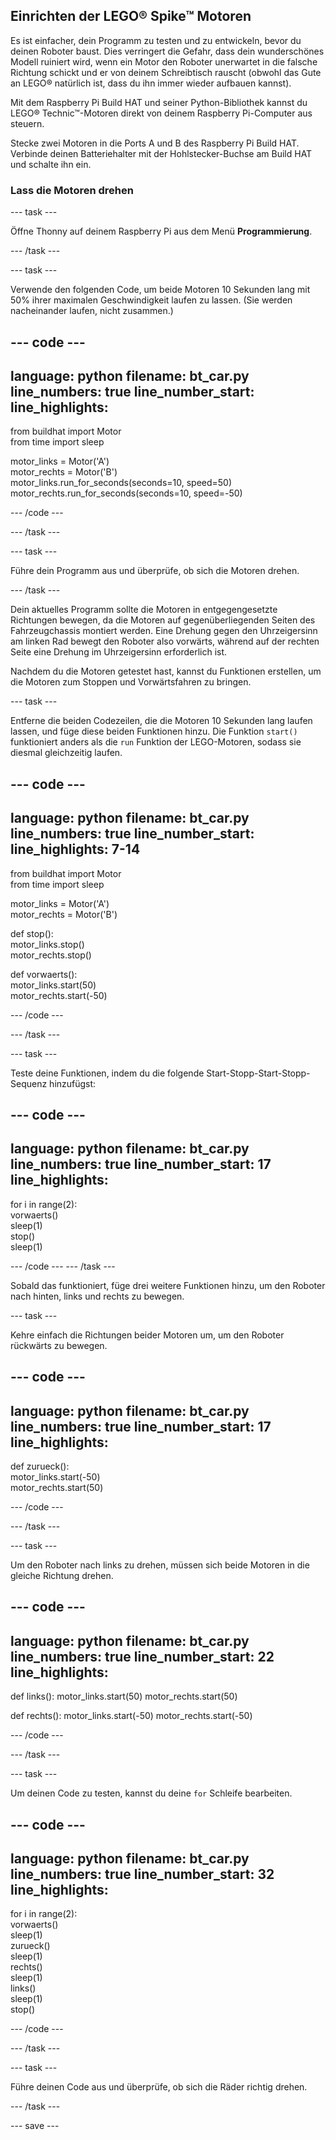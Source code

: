 ## Einrichten der LEGO® Spike™ Motoren

Es ist einfacher, dein Programm zu testen und zu entwickeln, bevor du deinen Roboter baust. Dies verringert die Gefahr, dass dein wunderschönes Modell ruiniert wird, wenn ein Motor den Roboter unerwartet in die falsche Richtung schickt und er von deinem Schreibtisch rauscht (obwohl das Gute an LEGO® natürlich ist, dass du ihn immer wieder aufbauen kannst).

Mit dem Raspberry Pi Build HAT und seiner Python-Bibliothek kannst du LEGO® Technic™-Motoren direkt von deinem Raspberry Pi-Computer aus steuern.

Stecke zwei Motoren in die Ports A und B des Raspberry Pi Build HAT. Verbinde deinen Batteriehalter mit der Hohlstecker-Buchse am Build HAT und schalte ihn ein.

### Lass die Motoren drehen

--- task ---

Öffne Thonny auf deinem Raspberry Pi aus dem Menü **Programmierung**.

--- /task ---

--- task ---

Verwende den folgenden Code, um beide Motoren 10 Sekunden lang mit 50% ihrer maximalen Geschwindigkeit laufen zu lassen. (Sie werden nacheinander laufen, nicht zusammen.)

--- code ---
---
language: python filename: bt_car.py line_numbers: true line_number_start:
line_highlights:
---

from buildhat import Motor   
from time import sleep

motor_links = Motor('A')   
motor_rechts = Motor('B')   
motor_links.run_for_seconds(seconds=10, speed=50)   
motor_rechts.run_for_seconds(seconds=10, speed=-50)

--- /code ---

--- /task ---

--- task ---

Führe dein Programm aus und überprüfe, ob sich die Motoren drehen.

--- /task ---

Dein aktuelles Programm sollte die Motoren in entgegengesetzte Richtungen bewegen, da die Motoren auf gegenüberliegenden Seiten des Fahrzeugchassis montiert werden. Eine Drehung gegen den Uhrzeigersinn am linken Rad bewegt den Roboter also vorwärts, während auf der rechten Seite eine Drehung im Uhrzeigersinn erforderlich ist.

Nachdem du die Motoren getestet hast, kannst du Funktionen erstellen, um die Motoren zum Stoppen und Vorwärtsfahren zu bringen.

--- task ---

Entferne die beiden Codezeilen, die die Motoren 10 Sekunden lang laufen lassen, und füge diese beiden Funktionen hinzu. Die Funktion `start()` funktioniert anders als die `run` Funktion der LEGO-Motoren, sodass sie diesmal gleichzeitig laufen.

--- code ---
---
language: python filename: bt_car.py line_numbers: true line_number_start:
line_highlights: 7-14
---

from buildhat import Motor   
from time import sleep

motor_links = Motor('A')    
motor_rechts = Motor('B')

def stop():    
motor_links.stop()    
motor_rechts.stop()


def vorwaerts():     
motor_links.start(50)     
motor_rechts.start(-50)


--- /code ---

--- /task ---

--- task ---

Teste deine Funktionen, indem du die folgende Start-Stopp-Start-Stopp-Sequenz hinzufügst:

--- code ---
---
language: python filename: bt_car.py line_numbers: true line_number_start: 17
line_highlights:
---

for i in range(2):    
vorwaerts()    
sleep(1)    
stop()    
sleep(1)

--- /code --- --- /task ---


Sobald das funktioniert, füge drei weitere Funktionen hinzu, um den Roboter nach hinten, links und rechts zu bewegen.

--- task ---

Kehre einfach die Richtungen beider Motoren um, um den Roboter rückwärts zu bewegen.

--- code ---
---
language: python filename: bt_car.py line_numbers: true line_number_start: 17
line_highlights:
---

def zurueck():    
motor_links.start(-50)     
motor_rechts.start(50)


--- /code ---

--- /task ---

--- task ---

Um den Roboter nach links zu drehen, müssen sich beide Motoren in die gleiche Richtung drehen.

--- code ---
---
language: python filename: bt_car.py line_numbers: true line_number_start: 22
line_highlights:
---

def links(): motor_links.start(50) motor_rechts.start(50)


def rechts(): motor_links.start(-50) motor_rechts.start(-50)


--- /code ---

--- /task ---

--- task ---

Um deinen Code zu testen, kannst du deine `for` Schleife bearbeiten.

--- code ---
---
language: python filename: bt_car.py line_numbers: true line_number_start: 32
line_highlights:
---

for i in range(2):    
vorwaerts()     
sleep(1)     
zurueck()     
sleep(1)     
rechts()     
sleep(1)     
links()      
sleep(1)      
stop()

--- /code ---

--- /task ---

--- task ---

Führe deinen Code aus und überprüfe, ob sich die Räder richtig drehen.

--- /task ---

--- save ---
